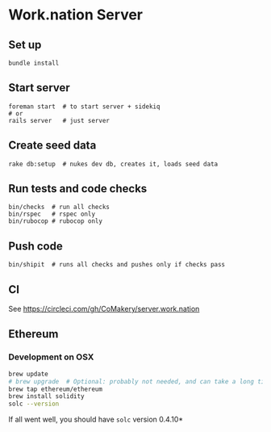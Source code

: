 # Work.nation Server

## Set up

    bundle install

## Start server

    foreman start  # to start server + sidekiq
    # or
    rails server   # just server

## Create seed data

    rake db:setup  # nukes dev db, creates it, loads seed data

## Run tests and code checks

    bin/checks  # run all checks
    bin/rspec   # rspec only
    bin/rubocop # rubocop only

## Push code

    bin/shipit  # runs all checks and pushes only if checks pass

## CI

See https://circleci.com/gh/CoMakery/server.work.nation

## Ethereum 

### Development on OSX

```sh
brew update
# brew upgrade  # Optional: probably not needed, and can take a long time
brew tap ethereum/ethereum
brew install solidity
solc --version
```

If all went well, you should have `solc` version 0.4.10*
